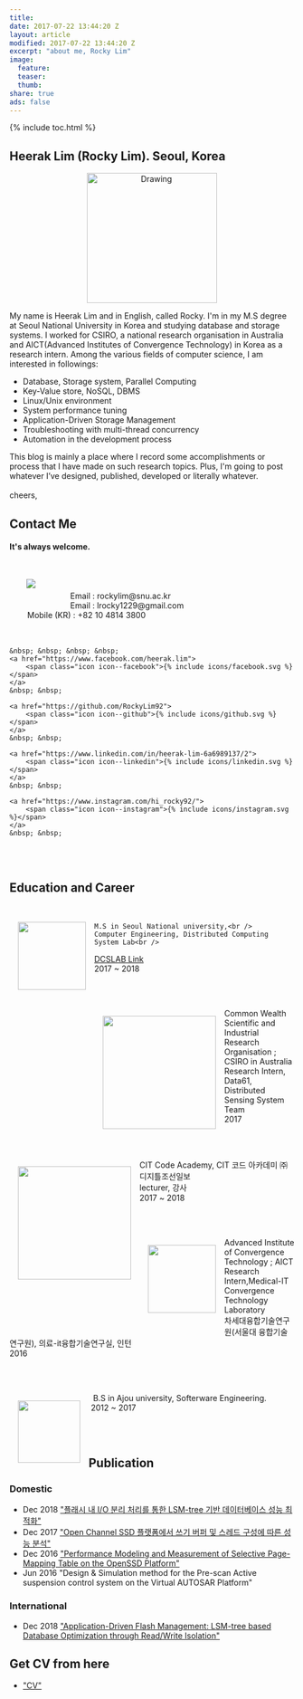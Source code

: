 ```yaml
---
title:
date: 2017-07-22 13:44:20 Z
layout: article
modified: 2017-07-22 13:44:20 Z
excerpt: "about me, Rocky Lim"
image:
  feature:
  teaser:
  thumb:
share: true
ads: false
---
```


{% include toc.html %}


## Heerak Lim (Rocky Lim). Seoul, Korea

<p style="text-align: center;">
	<img src="{{ site.url }}/images/rocky_icon.png" alt="Drawing" style="width: 230px;"/>
</p>

My name is Heerak Lim and in English, called Rocky. I'm in my M.S degree at Seoul National University in Korea and studying database and storage systems.
I worked for CSIRO, a national research organisation in Australia and AICT(Advanced Institutes of Convergence Technology) in Korea as a research intern.
Among the various fields of computer science, I am interested in followings:

* Database, Storage system, Parallel Computing
* Key-Value store, NoSQL, DBMS
* Linux/Unix environment
* System performance tuning
* Application-Driven Storage Management
* Troubleshooting with multi-thread concurrency
* Automation in the development process

This blog is mainly a place where I record some accomplishments or process that I have made on such research topics. Plus, I'm going to post whatever I’ve designed, published, developed or literally whatever.<br /><br />cheers,



## Contact Me

#### It's always welcome.

<p>
	<img src="{{ site.url }}/images/3x4.jpg" align="left" hspace="30" vspace="30">
	<br /><br /><br />
	&nbsp; &nbsp; &nbsp; &nbsp; Email : rockylim@snu.ac.kr<br />
	&nbsp; &nbsp; &nbsp; &nbsp; Email : lrocky1229@gmail.com<br />
	&nbsp; &nbsp; &nbsp; &nbsp; Mobile (KR) : +82 10 4814 3800<br /><br /><br />

	&nbsp; &nbsp; &nbsp; &nbsp;
	<a href="https://www.facebook.com/heerak.lim">
		<span class="icon icon--facebook">{% include icons/facebook.svg %}</span>
	</a>
	&nbsp; &nbsp;

	<a href="https://github.com/RockyLim92">
		<span class="icon icon--github">{% include icons/github.svg %}</span>
	</a>
	&nbsp; &nbsp;

	<a href="https://www.linkedin.com/in/heerak-lim-6a6989137/2">
		<span class="icon icon--linkedin">{% include icons/linkedin.svg %}</span>
	</a>
	&nbsp; &nbsp;

	<a href="https://www.instagram.com/hi_rocky92/">
		<span class="icon icon--instagram">{% include icons/instagram.svg %}</span>
	</a>
	&nbsp; &nbsp;
</p>

<br /><br />

## Education and Career

<p>
	<img src="{{ site.url }}/images/snu.png" align="left" style="width: 120px;" hspace="15" vspace="30">
	<br />

	M.S in Seoul National university,<br />
	Computer Engineering, Distributed Computing System Lab<br />
  <a href="http://dcslab.snu.ac.kr">DCSLAB Link</a><br />
	2017 ~ 2018
</p><br />

<p>
	<img src="{{ site.url }}/images/data61.png" align="left" style="width: 200px;" hspace="15" vspace="30">
	<br />
	Common Wealth Scientific and Industrial Research Organisation ; CSIRO in Australia<br />
	Research Intern, Data61, Distributed Sensing System Team<br />
	2017
</p><br />

<p>
	<img src="{{ site.url }}/images/CIT-BG-1_small.png" align="left" style="width: 200px;" hspace="15" vspace="30">
	<br />
	CIT Code Academy, CIT 코드 아카데미 ㈜디지틀조선일보<br />
	lecturer, 강사<br />
	2017 ~ 2018
</p><br />

<p>
	<img src="{{ site.url }}/images/AICT.png" align="left" style="width: 120px;" hspace="15" vspace="30">
	<br />
	Advanced Institute of Convergence Technology ; AICT<br />
	Research Intern,Medical-IT Convergence Technology Laboratory<br />
	차세대융합기술연구원(서울대 융합기술연구원), 의료-it융합기술연구실, 인턴<br />
	2016
</p><br />

<p>
	<img src="{{ site.url }}/images/ajou.png" align="left" style="width: 110px;" hspace="15" vspace="30">
	<br />
	&nbsp;
	B.S in Ajou university, Softerware Engineering.
	<br />
	&nbsp;2012 ~ 2017
	<br />
</p>

<br /><br />
## Publication
### Domestic

* Dec 2018  <a href="https://github.com/RockyLim92/RockyLim92.github.io/blob/master/publication/rocky_ksc18.pdf">"플래시 내 I/O 분리 처리를 통한 LSM-tree 기반 데이터베이스 성능 최적화"</a>
* Dec 2017  <a href="/">"Open Channel SSD 플랫폼에서 쓰기 버퍼 및 스레드 구성에 따른 성능 분석"</a>
* Dec 2016  <a href="/publication/OpenSSD.pdf">"Performance Modeling and Measurement of Selective Page-Mapping Table on the OpenSSD Platform"</a>
* Jun 2016  "Design & Simulation method for the Pre-scan Active suspension control system on the Virtual AUTOSAR Platform"

### International

* Dec 2018  <a href="https://github.com/RockyLim92/RockyLim92.github.io/blob/master/publication/rocky_mwds18.pdf">"Application-Driven Flash Management: LSM-tree based Database Optimization through Read/Write Isolation"</a>

## Get CV from here

* <a href="/publication/resume_rockylim.pdf">"CV"</a>
